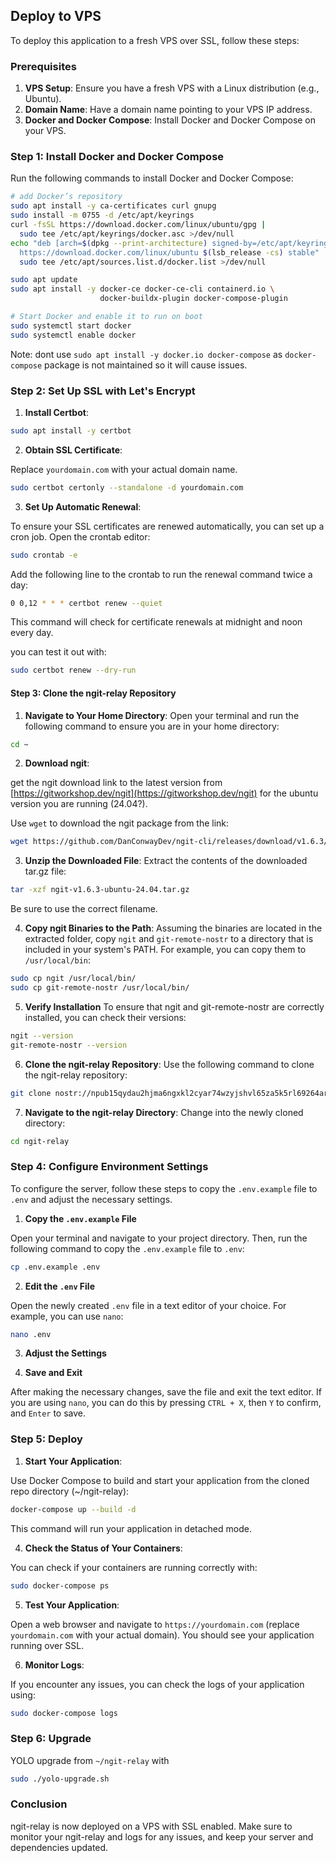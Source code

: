 ## Deploy to VPS

To deploy this application to a fresh VPS over SSL, follow these steps:

### Prerequisites

1. **VPS Setup**: Ensure you have a fresh VPS with a Linux distribution (e.g., Ubuntu).
2. **Domain Name**: Have a domain name pointing to your VPS IP address.
3. **Docker and Docker Compose**: Install Docker and Docker Compose on your VPS.

### Step 1: Install Docker and Docker Compose

Run the following commands to install Docker and Docker Compose:

```bash
# add Docker’s repository
sudo apt install -y ca-certificates curl gnupg
sudo install -m 0755 -d /etc/apt/keyrings
curl -fsSL https://download.docker.com/linux/ubuntu/gpg |
  sudo tee /etc/apt/keyrings/docker.asc >/dev/null
echo "deb [arch=$(dpkg --print-architecture) signed-by=/etc/apt/keyrings/docker.asc] \
  https://download.docker.com/linux/ubuntu $(lsb_release -cs) stable" |
  sudo tee /etc/apt/sources.list.d/docker.list >/dev/null

sudo apt update
sudo apt install -y docker-ce docker-ce-cli containerd.io \
                    docker-buildx-plugin docker-compose-plugin

# Start Docker and enable it to run on boot
sudo systemctl start docker
sudo systemctl enable docker
```

Note: dont use `sudo apt install -y docker.io docker-compose` as `docker-compose` package is not maintained so it will cause issues.


### Step 2: Set Up SSL with Let's Encrypt

1. **Install Certbot**:

```bash
sudo apt install -y certbot
```

2. **Obtain SSL Certificate**:

Replace `yourdomain.com` with your actual domain name.

```bash
sudo certbot certonly --standalone -d yourdomain.com
```

3. **Set Up Automatic Renewal**:

To ensure your SSL certificates are renewed automatically, you can set up a cron job. Open the crontab editor:

```bash
sudo crontab -e
```

Add the following line to the crontab to run the renewal command twice a day:

```bash
0 0,12 * * * certbot renew --quiet
```

This command will check for certificate renewals at midnight and noon every day.

you can test it out with:

```bash
sudo certbot renew --dry-run
```

#### Step 3: Clone the ngit-relay Repository

1. **Navigate to Your Home Directory**:
Open your terminal and run the following command to ensure you are in your home directory:
```bash
cd ~
```

2. **Download ngit**:

get the ngit download link to the latest version from [https://gitworkshop.dev/ngit](https://gitworkshop.dev/ngit) for the ubuntu version you are running (24.04?).

Use `wget` to download the ngit package from the link:
```bash
wget https://github.com/DanConwayDev/ngit-cli/releases/download/v1.6.3/ngit-v1.6.3-ubuntu-24.04.tar.gz
```

3. **Unzip the Downloaded File**:
Extract the contents of the downloaded tar.gz file:
```bash
tar -xzf ngit-v1.6.3-ubuntu-24.04.tar.gz
```

Be sure to use the correct filename.

4. **Copy ngit Binaries to the Path**:
Assuming the binaries are located in the extracted folder, copy `ngit` and `git-remote-nostr` to a directory that is included in your system's PATH. For example, you can copy them to `/usr/local/bin`:
```bash
sudo cp ngit /usr/local/bin/
sudo cp git-remote-nostr /usr/local/bin/
```

5. **Verify Installation**
To ensure that ngit and git-remote-nostr are correctly installed, you can check their versions:
```bash
ngit --version
git-remote-nostr --version
```

6. **Clone the ngit-relay Repository**:
Use the following command to clone the ngit-relay repository:
```bash
git clone nostr://npub15qydau2hjma6ngxkl2cyar74wzyjshvl65za5k5rl69264ar2exs5cyejr/relay.damus.io/ngit-relay
```

7. **Navigate to the ngit-relay Directory**:
Change into the newly cloned directory:
```bash
cd ngit-relay
```

### Step 4: Configure Environment Settings

To configure the server, follow these steps to copy the `.env.example` file to `.env` and adjust the necessary settings.

1. **Copy the `.env.example` File**

Open your terminal and navigate to your project directory. Then, run the following command to copy the `.env.example` file to `.env`:

```bash
cp .env.example .env
```

2. **Edit the `.env` File**

Open the newly created `.env` file in a text editor of your choice. For example, you can use `nano`:

```bash
nano .env
```

3. **Adjust the Settings**

4. **Save and Exit**

After making the necessary changes, save the file and exit the text editor. If you are using `nano`, you can do this by pressing `CTRL + X`, then `Y` to confirm, and `Enter` to save.

### Step 5: Deploy


1. **Start Your Application**:


Use Docker Compose to build and start your application from the cloned repo directory (~/ngit-relay):

```bash
docker-compose up --build -d
```

This command will run your application in detached mode.

4. **Check the Status of Your Containers**:

You can check if your containers are running correctly with:

```bash
sudo docker-compose ps
```

5. **Test Your Application**:

Open a web browser and navigate to `https://yourdomain.com` (replace `yourdomain.com` with your actual domain). You should see your application running over SSL.

6. **Monitor Logs**:

If you encounter any issues, you can check the logs of your application using:

```bash
sudo docker-compose logs
```

### Step 6: Upgrade

YOLO upgrade from `~/ngit-relay` with 
```bash
sudo ./yolo-upgrade.sh
```



### Conclusion

ngit-relay is now deployed on a VPS with SSL enabled. Make sure to monitor your ngit-relay and logs for any issues, and keep your server and dependencies updated.
```